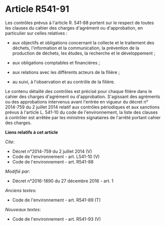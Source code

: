# Article R541-91

Les contrôles prévus à l'article R. 541-88 portent sur le respect de toutes les clauses du cahier des charges d'agrément ou
d'approbation, en particulier sur celles relatives :

- aux objectifs et obligations concernant la collecte et le traitement des déchets, l'information et la communication, la
prévention de la production de déchets, les études, la recherche et le développement ;

- aux obligations comptables et financières ;

- aux relations avec les différents acteurs de la filière ;

- au suivi, à l'observation et au contrôle de la filière. 

Le contenu détaillé des contrôles est précisé pour chaque filière dans le cahier des charges d'agrément ou d'approbation.
S'agissant des agréments ou des approbations intervenus avant l'entrée en vigueur du décret n° 2014-759 du 2 juillet 2014
relatif aux contrôles périodiques et aux sanctions prévus à l'article L. 541-10 du code de l'environnement, la liste des
clauses à contrôler est arrêtée par les ministres signataires de l'arrêté portant cahier des charges.

**Liens relatifs à cet article**

_Cite_:

  - Décret n°2014-759 du 2 juillet 2014 (V)
  - Code de l'environnement - art. L541-10 (V)
  - Code de l'environnement - art. R541-88

_Modifié par_:

  - Décret n°2016-1890 du 27 décembre 2016 - art. 1

_Anciens textes_:

  - Code de l'environnement - art. R541-89 (T)

_Nouveaux textes_:

  - Code de l'environnement - art. R541-93 (V)

